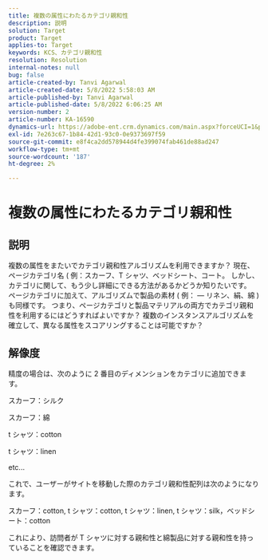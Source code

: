 ```yaml
---
title: 複数の属性にわたるカテゴリ親和性
description: 説明
solution: Target
product: Target
applies-to: Target
keywords: KCS、カテゴリ親和性
resolution: Resolution
internal-notes: null
bug: false
article-created-by: Tanvi Agarwal
article-created-date: 5/8/2022 5:58:03 AM
article-published-by: Tanvi Agarwal
article-published-date: 5/8/2022 6:06:25 AM
version-number: 2
article-number: KA-16590
dynamics-url: https://adobe-ent.crm.dynamics.com/main.aspx?forceUCI=1&pagetype=entityrecord&etn=knowledgearticle&id=a8c617cd-93ce-ec11-a7b5-00224809c101
exl-id: 7e263c67-1b84-42d1-93c0-0e9373697f59
source-git-commit: e8f4ca2dd578944d4fe399074fab461de88ad247
workflow-type: tm+mt
source-wordcount: '187'
ht-degree: 2%

---
```


# 複数の属性にわたるカテゴリ親和性

## 説明

複数の属性をまたいでカテゴリ親和性アルゴリズムを利用できますか？ 現在、ページカテゴリ名 ( 例：スカーフ、T シャツ、ベッドシート、コート。 しかし、カテゴリに関して、もう少し詳細にできる方法があるかどうか知りたいです。 ページカテゴリに加えて、アルゴリズムで製品の素材 ( 例： — リネン、絹、綿 ) も同様です。 つまり、ページカテゴリと製品マテリアルの両方でカテゴリ親和性を利用するにはどうすればよいですか？ 複数のインスタンスアルゴリズムを確立して、異なる属性をスコアリングすることは可能ですか？

## 解像度


精度の場合は、次のように 2 番目のディメンションをカテゴリに追加できます。

スカーフ：シルク

スカーフ：綿

t シャツ：cotton

t シャツ：linen

etc...

これで、ユーザーがサイトを移動した際のカテゴリ親和性配列は次のようになります。

スカーフ：cotton, t シャツ：cotton, t シャツ：linen, t シャツ：silk，ベッドシート：cotton

これにより、訪問者が T シャツに対する親和性と綿製品に対する親和性を持っていることを確認できます。
